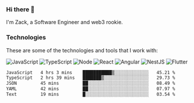 ### Hi there 👋
I'm Zack, a Software Engineer and web3 rookie.

### Technologies
These are some of the technologies and tools that I work with:

![JavaScript](https://img.shields.io/badge/JavaScript-323330.svg?logo=javascript&logoColor=F7DF1E) 
![TypeScript](https://img.shields.io/badge/TypeScript-007ACC.svg?logo=typescript&logoColor=white) 
![Node](https://img.shields.io/badge/Node.js-43853D.svg?logo=node.js&logoColor=white)
![React](https://img.shields.io/badge/React-20232a.svg?logo=react&logoColor=61DAFB) 
![Angular](https://img.shields.io/badge/Angular-E23237.svg?logo=angularjs&logoColor=white)
![NestJS](https://img.shields.io/badge/NestJS-E0234E?logo=nestjs&logoColor=white)
![Flutter](https://img.shields.io/badge/Flutter-02569B.svg?logo=flutter&logoColor=white)

<!--START_SECTION:waka-->

```txt
JavaScript   4 hrs 3 mins    ███████████▒░░░░░░░░░░░░░   45.21 %
TypeScript   2 hrs 39 mins   ███████▒░░░░░░░░░░░░░░░░░   29.73 %
JSON         45 mins         ██░░░░░░░░░░░░░░░░░░░░░░░   08.49 %
YAML         42 mins         ██░░░░░░░░░░░░░░░░░░░░░░░   07.97 %
Text         19 mins         █░░░░░░░░░░░░░░░░░░░░░░░░   03.54 %
```

<!--END_SECTION:waka-->
